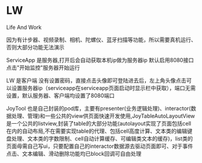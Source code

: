 # LW
Life And Work

因为有计步器、视频录制、相机、陀螺仪、蓝牙扫描等功能，所以需要真机运行、否则大部分功能无法演示

ServiceApp 是服务器,打开后会自动获取本机ip做为服务器ip  默认启用8080接口 点击"开始监控"服务器开始运行

LW 是客户端 没有设置密码，直接点击头像即可登陆进去后，左上角头像点击可以设置服务器ip（serviceapp在serviceapp页面启动时显示栏中获取），端口无需设置，默认服务器、客户端均设置了8080端口

JoyTool 也是自己封装的pod库，主要有presenter(业务逻辑处理)、interactor(数据处理、管理)和一些公共的view供页面快速开发使用,JoyTableAutoLayoutView是一个公共的listview,封装了table的大部分功能(autolayout实现了页面包括cell在内的自动布局,不在需要实现table的代理、包括cell高度计算、文本类的编辑键盘处理、文本类的字数限制、cell自动计算缓存、可编辑类文本的缓存)，list类的页面毋需自己写ui，只要配置自己的interactor数据源去驱动页面即可、对于事件点击、文本编辑、滑动删除功能均已block回调可自由处理


